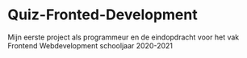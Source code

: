 # Quiz-Fronted-Development
Mijn eerste project als programmeur en de eindopdracht voor het vak Frontend Webdevelopment schooljaar 2020-2021 
